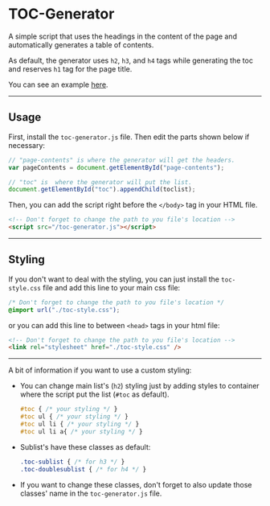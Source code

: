 # TOC-Generator

A simple script that uses the headings in the content of the page and automatically generates a table of contents.

As default, the generator uses `h2`, `h3`, and `h4` tags while generating the toc and reserves `h1` tag for the page title.

You can see an example [here](https://github.com/caganseyrek/TOC-Generator/blob/main/example.png).

***

## Usage

First, install the `toc-generator.js` file. Then edit the parts shown below if necessary:

```javascript
// "page-contents" is where the generator will get the headers.
var pageContents = document.getElementById("page-contents");

// "toc" is  where the generator will put the list.
document.getElementById("toc").appendChild(toclist);
```

Then, you can add the script right before the `</body>` tag in your HTML file.

```html
<!-- Don't forget to change the path to you file's location --> 
<script src="/toc-generator.js"></script>
```

***

## Styling

If you don't want to deal with the styling, you can just install the `toc-style.css` file and add this line to your main css file:

```css
/* Don't forget to change the path to you file's location */
@import url("./toc-style.css");
```

or you can add this line to between `<head>` tags in your html file:

```html
<!-- Don't forget to change the path to you file's location --> 
<link rel="stylesheet" href="./toc-style.css" />
```

***

A bit of information if you want to use a custom styling:

 * You can change main list's (`h2`) styling just by adding styles to container where the script put the list (`#toc` as default).
   ```css
   #toc { /* your styling */ }
   #toc ul { /* your styling */ }
   #toc ul li { /* your styling */ }
   #toc ul li a{ /* your styling */ }
   ```
 * Sublist's have these classes as default:
   ```css
   .toc-sublist { /* for h3 */ }
   .toc-doublesublist { /* for h4 */ }
   ```
 * If you want to change these classes, don't forget to also update those classes' name in the `toc-generator.js` file.
